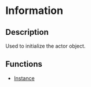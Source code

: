 # Information

## Description
Used to initialize the actor object.

## Functions
- [Instance](./functions/Instance.md)